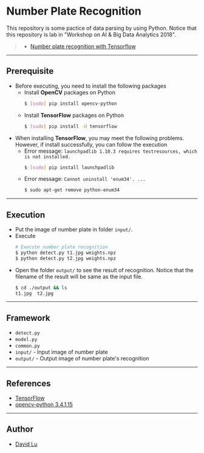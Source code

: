 # Number Plate Recognition

This repository is some pactice of data parsing by using Python. Notice that this repository is lab in "Workshop on AI & Big Data Analytics 2018".

> * [Number plate recognition with Tensorflow](http://matthewearl.github.io/2016/05/06/cnn-anpr/)

---
## Prerequisite

* Before executing, you need to install the following packages
    * Install **OpenCV** packages on Python
        ```bash
        $ [sudo] pip install opencv-python
        ```
    * Install **TensorFlow** packages on Python
        ```bash
        $ [sudo] pip install -U tensorflow
        ``` 
* When installing **TensorFlow**, you may meet the following problems. However, if install successfully, you can follow the execution
    * Error message: `launchpadlib 1.10.3 requires testresources, which is not installed.`
        ```bash
        $ [sudo] pip install launchpadlib
        ```
    * Error message: `Cannot uninstall 'enum34'. ...`
        ```bash
        $ sudo apt-get remove python-enum34
        ```

---
## Execution

* Put the image of number plate in folder `input/`.
* Execute
    ```bash
    # Execute number plate recognition
    $ python detect.py t1.jpg weights.npz
    $ python detect.py t2.jpg weights.npz
    ```
* Open the folder `output/` to see the result of recognition. Notice that the filename of the result will be same as the input file.
    ```bash
    $ cd ./output && ls
    t1.jpg  t2.jpg
    ```

---
## Framework

* `detect.py`
* `model.py`
* `common.py`
* `input/` - Input image of number plate
* `output/` - Output image of number plate's recognition

---
## References

* [TensorFlow](https://www.tensorflow.org/)
* [opencv-python 3.4.1.15](https://pypi.org/project/opencv-python/)

---
## Author

* [David Lu](https://github.com/yungshenglu)